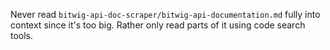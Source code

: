 Never read `bitwig-api-doc-scraper/bitwig-api-documentation.md` fully into context since it's too big. Rather only read parts of it using code search tools.
